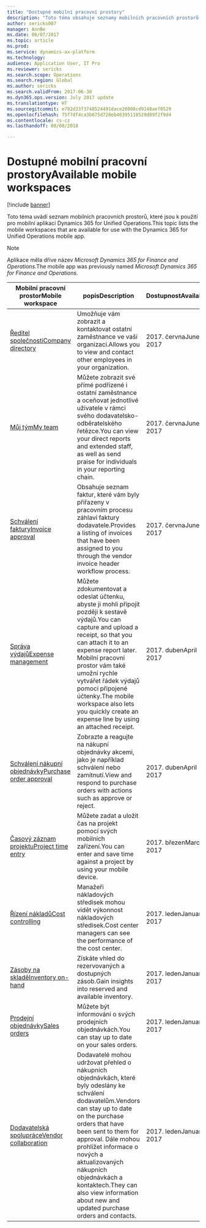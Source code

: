 ```yaml
---
title: "Dostupné mobilní pracovní prostory"
description: "Toto téma obsahuje seznamy mobilních pracovních prostorů, které jsou k dispozici pro použití."
author: sericks007
manager: AnnBe
ms.date: 08/07/2017
ms.topic: article
ms.prod: 
ms.service: dynamics-ax-platform
ms.technology: 
audience: Application User, IT Pro
ms.reviewer: sericks
ms.search.scope: Operations
ms.search.region: Global
ms.author: sericks
ms.search.validFrom: 2017-06-30
ms.dyn365.ops.version: July 2017 update
ms.translationtype: HT
ms.sourcegitcommit: e782d33f3748524491dace28008cd9148ae70529
ms.openlocfilehash: 75f7df4ca3b675d720eb46395118529d09f2f9d4
ms.contentlocale: cs-cz
ms.lasthandoff: 08/08/2018

---
```


# <a name="available-mobile-workspaces"></a><span data-ttu-id="d0071-103">Dostupné mobilní pracovní prostory</span><span class="sxs-lookup"><span data-stu-id="d0071-103">Available mobile workspaces</span></span>

[!include [banner](../includes/banner.md)]

<span data-ttu-id="d0071-104">Toto téma uvádí seznam mobilních pracovních prostorů, které jsou k použití pro mobilní aplikaci Dynamics 365 for Unified Operations.</span><span class="sxs-lookup"><span data-stu-id="d0071-104">This topic lists the mobile workspaces that are available for use with the Dynamics 365 for Unified Operations mobile app.</span></span>

> [!NOTE]
> <span data-ttu-id="d0071-105">Aplikace měla dříve název *Microsoft Dynamics 365 for Finance and Operations*.</span><span class="sxs-lookup"><span data-stu-id="d0071-105">The mobile app was previously named *Microsoft Dynamics 365 for Finance and Operations*.</span></span>

| <span data-ttu-id="d0071-106">Mobilní pracovní prostor</span><span class="sxs-lookup"><span data-stu-id="d0071-106">Mobile workspace</span></span>     | <span data-ttu-id="d0071-107">popis</span><span class="sxs-lookup"><span data-stu-id="d0071-107">Description</span></span>   | <span data-ttu-id="d0071-108">Dostupnost</span><span class="sxs-lookup"><span data-stu-id="d0071-108">Availability</span></span>   |
|----------------------|---------------|--------------|
|[<span data-ttu-id="d0071-109">Ředitel společnosti</span><span class="sxs-lookup"><span data-stu-id="d0071-109">Company directory</span></span>](company-directory-mobile-workspace.md)| <span data-ttu-id="d0071-110">Umožňuje vám zobrazit a kontaktovat ostatní zaměstnance ve vaší organizaci.</span><span class="sxs-lookup"><span data-stu-id="d0071-110">Allows you to view and contact other employees in your organization.</span></span>| <span data-ttu-id="d0071-111">2017. června</span><span class="sxs-lookup"><span data-stu-id="d0071-111">June 2017</span></span> |    
|[<span data-ttu-id="d0071-112">Můj tým</span><span class="sxs-lookup"><span data-stu-id="d0071-112">My team</span></span>](manager-self-service-mobile-workspace.md)| <span data-ttu-id="d0071-113">Můžete zobrazit své přímé podřízené i ostatní zaměstnance a oceňovat jednotlivé uživatele v rámci svého dodavatelsko-odběratelského řetězce.</span><span class="sxs-lookup"><span data-stu-id="d0071-113">You can view your direct reports and extended staff, as well as send praise for individuals in your reporting chain.</span></span>|<span data-ttu-id="d0071-114">2017. června</span><span class="sxs-lookup"><span data-stu-id="d0071-114">June 2017</span></span> |     
|[<span data-ttu-id="d0071-115">Schválení faktury</span><span class="sxs-lookup"><span data-stu-id="d0071-115">Invoice approval</span></span>](invoice-approval-mobile-workspace.md)| <span data-ttu-id="d0071-116">Obsahuje seznam faktur, které vám byly přiřazeny v pracovním procesu záhlaví faktury dodavatele.</span><span class="sxs-lookup"><span data-stu-id="d0071-116">Provides a listing of invoices that have been assigned to you through the vendor invoice header workflow process.</span></span>| <span data-ttu-id="d0071-117">2017. června</span><span class="sxs-lookup"><span data-stu-id="d0071-117">June 2017</span></span>   |
| [<span data-ttu-id="d0071-118">Správa výdajů</span><span class="sxs-lookup"><span data-stu-id="d0071-118">Expense management</span></span>](../../financials/expense-management/expense-management-mobile-workspace.md) | <span data-ttu-id="d0071-119">Můžete zdokumentovat a odeslat účtenku, abyste ji mohli připojit později k sestavě výdajů.</span><span class="sxs-lookup"><span data-stu-id="d0071-119">You can capture and upload a receipt, so that you can attach it to an expense report later.</span></span> <span data-ttu-id="d0071-120">Mobilní pracovní prostor vám také umožní rychle vytvářet řádek výdajů pomocí připojené účtenky.</span><span class="sxs-lookup"><span data-stu-id="d0071-120">The mobile workspace also lets you quickly create an expense line by using an attached receipt.</span></span> | <span data-ttu-id="d0071-121">2017. duben</span><span class="sxs-lookup"><span data-stu-id="d0071-121">April 2017</span></span> |
| [<span data-ttu-id="d0071-122">Schválení nákupní objednávky</span><span class="sxs-lookup"><span data-stu-id="d0071-122">Purchase order approval</span></span>](../../supply-chain/procurement/purchase-order-mobile-workspace.md) | <span data-ttu-id="d0071-123">Zobrazte a reagujte na nákupní objednávky akcemi, jako je například schválení nebo zamítnutí.</span><span class="sxs-lookup"><span data-stu-id="d0071-123">View and respond to purchase orders with actions such as approve or reject.</span></span> | <span data-ttu-id="d0071-124">2017. duben</span><span class="sxs-lookup"><span data-stu-id="d0071-124">April 2017</span></span> |
| [<span data-ttu-id="d0071-125">Časový záznam projektu</span><span class="sxs-lookup"><span data-stu-id="d0071-125">Project time entry</span></span>](../../financials/project-management/project-time-entry-mobile-workspace.md) | <span data-ttu-id="d0071-126">Můžete zadat a uložit čas na projekt pomocí svých mobilních zařízení.</span><span class="sxs-lookup"><span data-stu-id="d0071-126">You can enter and save time against a project by using your mobile device.</span></span> | <span data-ttu-id="d0071-127">2017. březen</span><span class="sxs-lookup"><span data-stu-id="d0071-127">March 2017</span></span> |
| [<span data-ttu-id="d0071-128">Řízení nákladů</span><span class="sxs-lookup"><span data-stu-id="d0071-128">Cost controlling</span></span>](../../financials/cost-accounting/cost-controlling-mobile-workspace.md)     | <span data-ttu-id="d0071-129">Manažeři nákladových středisek mohou vidět výkonnost nákladových středisek.</span><span class="sxs-lookup"><span data-stu-id="d0071-129">Cost center managers can see the performance of the cost center.</span></span>                                                                                               |  <span data-ttu-id="d0071-130">2017. leden</span><span class="sxs-lookup"><span data-stu-id="d0071-130">January 2017</span></span>        |
| [<span data-ttu-id="d0071-131">Zásoby na skladě</span><span class="sxs-lookup"><span data-stu-id="d0071-131">Inventory on-hand</span></span>](../../supply-chain/inventory/inventory-on-hand-mobile-workspace.md)    | <span data-ttu-id="d0071-132">Získáte vhled do rezervovaných a dostupných zásob.</span><span class="sxs-lookup"><span data-stu-id="d0071-132">Gain insights into reserved and available inventory.</span></span>                                                                                                    |   <span data-ttu-id="d0071-133">2017. leden</span><span class="sxs-lookup"><span data-stu-id="d0071-133">January 2017</span></span>       |
| [<span data-ttu-id="d0071-134">Prodejní objednávky</span><span class="sxs-lookup"><span data-stu-id="d0071-134">Sales orders</span></span>](../../supply-chain/sales-marketing/sales-orders-mobile-workspace.md)         | <span data-ttu-id="d0071-135">Můžete být informováni o svých prodejních objednávkách.</span><span class="sxs-lookup"><span data-stu-id="d0071-135">You can stay up to date on your sales orders.</span></span>                                                                                                                          |  <span data-ttu-id="d0071-136">2017. leden</span><span class="sxs-lookup"><span data-stu-id="d0071-136">January 2017</span></span>                  |
| [<span data-ttu-id="d0071-137">Dodavatelská spolupráce</span><span class="sxs-lookup"><span data-stu-id="d0071-137">Vendor collaboration</span></span>](../../supply-chain/procurement/vendor-collaboration-mobile-workspace.md) | <span data-ttu-id="d0071-138">Dodavatelé mohou udržovat přehled o nákupních objednávkách, které byly odeslány ke schválení dodavatelům.</span><span class="sxs-lookup"><span data-stu-id="d0071-138">Vendors can stay up to date on the purchase orders that have been sent to them for approval.</span></span> <span data-ttu-id="d0071-139">Dále mohou prohlížet informace o nových a aktualizovaných nákupních objednávkách a kontaktech.</span><span class="sxs-lookup"><span data-stu-id="d0071-139">They can also view information about new and updated purchase orders and contacts.</span></span> |<span data-ttu-id="d0071-140">2017. leden</span><span class="sxs-lookup"><span data-stu-id="d0071-140">January 2017</span></span>    |


